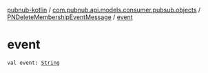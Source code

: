 [pubnub-kotlin](../../index.md) / [com.pubnub.api.models.consumer.pubsub.objects](../index.md) / [PNDeleteMembershipEventMessage](index.md) / [event](./event.md)

# event

`val event: `[`String`](https://kotlinlang.org/api/latest/jvm/stdlib/kotlin/-string/index.html)